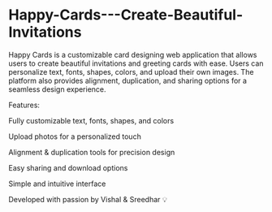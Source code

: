 # Happy-Cards---Create-Beautiful-Invitations
Happy Cards is a customizable card designing web application that allows users to create beautiful invitations and greeting cards with ease. Users can personalize text, fonts, shapes, colors, and upload their own images. The platform also provides alignment, duplication, and sharing options for a seamless design experience.

Features:

Fully customizable text, fonts, shapes, and colors

Upload photos for a personalized touch

Alignment & duplication tools for precision design

Easy sharing and download options

Simple and intuitive interface

Developed with passion by Vishal & Sreedhar 💡
